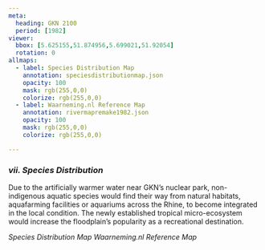 ```yaml
---
meta:
  heading: GKN 2100
  period: [1982]
viewer:
  bbox: [5.625155,51.874956,5.699021,51.92054]
  rotation: 0
allmaps:
  - label: Species Distribution Map
    annotation: speciesdistributionmap.json
    opacity: 100
    mask: rgb(255,0,0)
    colorize: rgb(255,0,0)
  - label: Waarneming.nl Reference Map
    annotation: rivermapremake1982.json
    opacity: 100
    mask: rgb(255,0,0)
    colorize: rgb(255,0,0)

---
```


### _vii.    Species Distribution_

Due to the artificially warmer water near GKN’s nuclear park, non-indigenous aquatic species would find their way from natural habitats, aquafarming facilities or aquariums across the Rhine, to become integrated in the local condition. The newly established tropical micro-ecosystem would increase the floodplain’s popularity as a recreational destination.


_Species Distribution Map_
_Waarneming.nl Reference Map_
